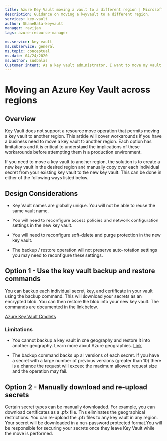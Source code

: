 ```yaml
---
title: Azure Key Vault moving a vault to a different region | Microsoft Docs
description: Guidance on moving a keyvault to a different region.
services: key-vault
author: ShaneBala-keyvault
manager: ravijan
tags: azure-resource-manager

ms.service: key-vault
ms.subservice: general
ms.topic: conceptual
ms.date: 04/24/2020
ms.author: sudbalas
Customer intent: As a key vault administrator, I want to move my vault to another region.
---
```


# Moving an Azure Key Vault across regions

## Overview

Key Vault does not support a resource move operation that permits moving a key vault to another region. This article will cover  workarounds if you have a business need to move a key vault to another region. Each option has limitations and it is critical to understand the implications of these workarounds before attempting them in a production environment.

If you need to move a key vault to another region, the solution is to create a new key vault in the desired region and manually copy over each individual secret from your existing key vault to the new key vault. This can be done in either of the following ways listed below.

## Design Considerations

* Key Vault names are globally unique. You will not be able to reuse the same vault name.

* You will need to reconfigure access policies and network configuration settings in the new key vault. 

* You will need to reconfigure soft-delete and purge protection in the new key vault.

* The backup / restore operation will not preserve auto-rotation settings you may need to reconfigure these settings.

## Option 1 - Use the key vault backup and restore commands

You can backup each individual secret, key, and certificate in your vault using the backup command. This will download your secrets as an encrypted blob. You can then restore the blob into your new key vault. The commands are documented in the link below.

[Azure Key Vault Cmdlets](https://docs.microsoft.com/powershell/module/azurerm.keyvault/?view=azurermps-6.13.0#key_vault)

### Limitations

* You cannot backup a key vault in one geography and restore it into another geography. Learn more about Azure geographies. [Link](https://azure.microsoft.com/en-us/global-infrastructure/geographies/)

* The backup command backs up all versions of each secret. If you have a secret with a large number of previous versions (greater than 10) there is a chance the request will exceed the maximum allowed request size and the operation may fail.

## Option 2 - Manually download and re-upload secrets

Certain secret types can be manually downloaded. For example, you can download certificates as a .pfx file. This eliminates the geographical restrictions. You can re-upload the .pfx files to any key vault in any region. Your secret will be downloaded in a non-password protected format.You will be responsible for securing your secrets once they leave Key Vault while the move is performed.
